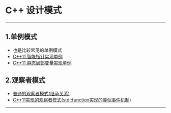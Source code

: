 # C++ 设计模式
---
## 1.单例模式
* 也是比较常见的单例模式
* [C++11 智能指针实现单例](https://github.com/wangdamingll/JobLearn/blob/master/interview/2019/code/Singleton1.cpp)
* [C++11 静态局部变量实现单例](https://github.com/wangdamingll/JobLearn/blob/master/interview/2019/code/Singleton2.cpp)

## 2.观察者模式
* [普通的观察者模式(继承关系)](https://blog.csdn.net/wangdamingll/article/details/104658531)
* [C++11实现的观察者模式(std::function实现的类似事件机制)](https://blog.csdn.net/wangdamingll/article/details/104658531)

---